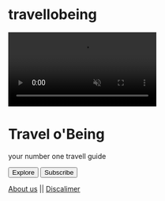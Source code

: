 # travellobeing<!DOCTYPE html>
<html lang="en">
  <head>
    <meta charset="UTF-8" />
    <meta name="viewport" content="width=device-width, initial-scale=1.0" />
    <meta http-equiv="X-UA-Compatible" content="ie=edge" />
    <link
      href="https://fonts.googleapis.com/css?family=Dosis:300,400,700"
      rel="stylesheet"
    />
    <link rel="stylesheet" href="pg1sty.css" />
    <title>mysite.com</title>
 
  </head>

  <body>

  <video autoplay muted loop id="myVideo">
  <source src="video3.mp4" type="video/mp4">
  
</video>
	<div class="container">
	   <div class="banner">
	     <h1>Travel<span> o'Being</span></h1>
	     <p> your number one travell guide</p>
	    <button type="button" 
	class="btn-left">Explore</button>
                     <button type="button" 
	class="btn-right">Subscribe</button>
	   </div>
	</div>
<style>

</style>

<div class="footer">
  <p><a href="page-2.html">About us</a>  ||  <a href="#"> Discalimer</a></p>

</div>
  </body>
</html>
